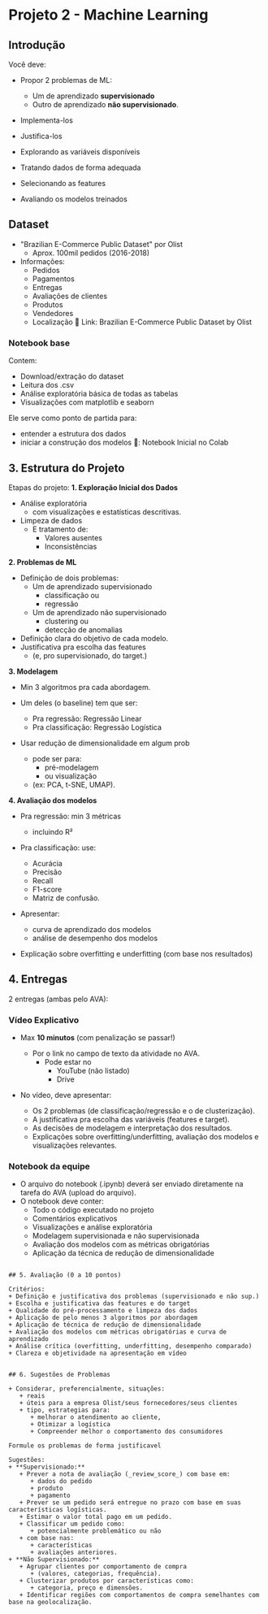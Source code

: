 # Projeto 2 - Machine Learning


## Introdução
Você deve:
+ Propor 2 problemas de ML:
   + Um de aprendizado **supervisionado**
   + Outro de aprendizado **não supervisionado**.
+ Implementa-los
+ Justifica-los

+ Explorando as variáveis disponíveis
+ Tratando dados de forma adequada
+ Selecionando as features
+ Avaliando os modelos treinados


## Dataset
+ "Brazilian E-Commerce Public Dataset" por Olist
   + Aprox. 100mil pedidos (2016-2018)
+ Informações:
   + Pedidos
   + Pagamentos
   + Entregas
   + Avaliações de clientes
   + Produtos
   + Vendedores
   + Localização
🔗 Link: Brazilian E-Commerce Public Dataset by Olist

### Notebook base
Contem:
+ Download/extração do dataset
+ Leitura dos .csv
+ Análise exploratória básica de todas as tabelas
+ Visualizações com matplotlib e seaborn

Ele serve como ponto de partida para:
   + entender a estrutura dos dados
   + iniciar a construção dos modelos
🔗: Notebook Inicial no Colab


## 3. Estrutura do Projeto

Etapas do projeto:
**1. Exploração Inicial dos Dados**
   + Análise exploratória
      + com visualizações e estatísticas descritivas.
   + Limpeza de dados
      + E tratamento de:
         + Valores ausentes
         + Inconsistências

**2. Problemas de ML**
   + Definição de dois problemas:
      + Um de aprendizado supervisionado
         + classificação ou
         + regressão
      + Um de aprendizado não supervisionado
         + clustering ou
         + detecção de anomalias
   + Definição clara do objetivo de cada modelo.
   + Justificativa pra escolha das features
      + (e, pro supervisionado, do target.)

**3. Modelagem**
   + Min 3 algoritmos pra cada abordagem.
   + Um deles (o baseline) tem que ser:
      + Pra regressão: Regressão Linear
      + Pra classificação: Regressão Logística

   + Usar redução de dimensionalidade em algum prob
      + pode ser para:
         + pré-modelagem
         + ou visualização
      + (ex: PCA, t-SNE, UMAP).

**4. Avaliação dos modelos**
   + Pra regressão: min 3 métricas
      + incluindo R²
   + Pra classificação: use:
      + Acurácia
      + Precisão
      + Recall
      + F1-score
      + Matriz de confusão.
   
   + Apresentar:
      + curva de aprendizado dos modelos
      + análise de desempenho dos modelos
   
   + Explicação sobre overfitting e underfitting (com base nos resultados)


## 4. Entregas

2 entregas (ambas pelo AVA):

### Vídeo Explicativo

+ Max **10 minutos** (com penalização se passar!)
   + Por o link no campo de texto da atividade no AVA.
      + Pode estar no
         + YouTube (não listado)
         + Drive

+ No vídeo, deve apresentar:
   + Os 2 problemas (de classificação/regressão e o de clusterização).
   + A justificativa pra escolha das variáveis (features e target).
   + As decisões de modelagem e interpretação dos resultados.
   + Explicações sobre overfitting/underfitting, avaliação dos modelos e visualizações relevantes.

### Notebook da equipe

+ O arquivo do notebook (.ipynb) deverá ser enviado diretamente na tarefa do AVA (upload do arquivo).
+ O notebook deve conter:
   + Todo o código executado no projeto
   + Comentários explicativos
   + Visualizações e análise exploratória
   + Modelagem supervisionada e não supervisionada
   + Avaliação dos modelos com as métricas obrigatórias
   + Aplicação da técnica de redução de dimensionalidade
```

## 5. Avaliação (0 a 10 pontos)

Critérios:
+ Definição e justificativa dos problemas (supervisionado e não sup.)
+ Escolha e justificativa das features e do target
+ Qualidade do pré-processamento e limpeza dos dados
+ Aplicação de pelo menos 3 algoritmos por abordagem
+ Aplicação de técnica de redução de dimensionalidade
+ Avaliação dos modelos com métricas obrigatórias e curva de aprendizado
+ Análise crítica (overfitting, underfitting, desempenho comparado)
+ Clareza e objetividade na apresentação em vídeo


## 6. Sugestões de Problemas

+ Considerar, preferencialmente, situações:
   + reais
   + úteis para a empresa Olist/seus fornecedores/seus clientes
   + tipo, estrategias para:
      + melhorar o atendimento ao cliente,
      + Otimizar a logística
      + Compreender melhor o comportamento dos consumidores

Formule os problemas de forma justificavel

Sugestões:
+ **Supervisionado:**
   + Prever a nota de avaliação (_review_score_) com base em:
      + dados do pedido
      + produto
      + pagamento
   + Prever se um pedido será entregue no prazo com base em suas características logísticas.
   + Estimar o valor total pago em um pedido.
   + Classificar um pedido como:
      + potencialmente problemático ou não
   + com base nas:
      + características
      + avaliações anteriores.
+ **Não Supervisionado:**
   + Agrupar clientes por comportamento de compra
      + (valores, categorias, frequência).
   + Clusterizar produtos por características como:
      + categoria, preço e dimensões.
   + Identificar regiões com comportamentos de compra semelhantes com base na geolocalização.